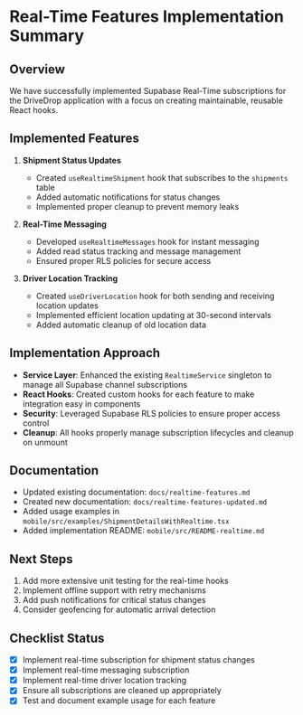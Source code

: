 # Real-Time Features Implementation Summary

## Overview

We have successfully implemented Supabase Real-Time subscriptions for the DriveDrop application with a focus on creating maintainable, reusable React hooks.

## Implemented Features

1. **Shipment Status Updates**
   - Created `useRealtimeShipment` hook that subscribes to the `shipments` table
   - Added automatic notifications for status changes
   - Implemented proper cleanup to prevent memory leaks

2. **Real-Time Messaging**
   - Developed `useRealtimeMessages` hook for instant messaging
   - Added read status tracking and message management
   - Ensured proper RLS policies for secure access

3. **Driver Location Tracking**
   - Created `useDriverLocation` hook for both sending and receiving location updates
   - Implemented efficient location updating at 30-second intervals
   - Added automatic cleanup of old location data

## Implementation Approach

- **Service Layer**: Enhanced the existing `RealtimeService` singleton to manage all Supabase channel subscriptions
- **React Hooks**: Created custom hooks for each feature to make integration easy in components
- **Security**: Leveraged Supabase RLS policies to ensure proper access control
- **Cleanup**: All hooks properly manage subscription lifecycles and cleanup on unmount

## Documentation

- Updated existing documentation: `docs/realtime-features.md`
- Created new documentation: `docs/realtime-features-updated.md`
- Added usage examples in `mobile/src/examples/ShipmentDetailsWithRealtime.tsx`
- Added implementation README: `mobile/src/README-realtime.md`

## Next Steps

1. Add more extensive unit testing for the real-time hooks
2. Implement offline support with retry mechanisms
3. Add push notifications for critical status changes
4. Consider geofencing for automatic arrival detection

## Checklist Status

- [x] Implement real-time subscription for shipment status changes
- [x] Implement real-time messaging subscription
- [x] Implement real-time driver location tracking
- [x] Ensure all subscriptions are cleaned up appropriately
- [x] Test and document example usage for each feature
